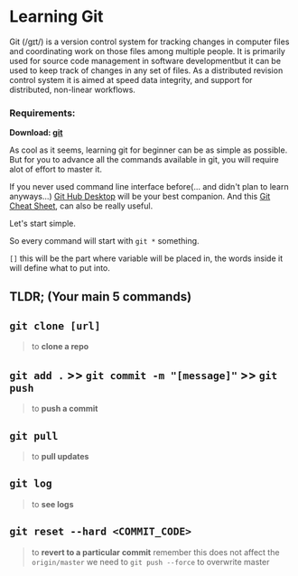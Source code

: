 # Learning Git

Git (/ɡɪt/) is a version control system for tracking changes in computer files and coordinating work on those files among multiple people. It is primarily used for source code management in software developmentbut it can be used to keep track of changes in any set of files. As a distributed revision control system it is aimed at speed data integrity, and support for distributed, non-linear workflows.

### Requirements: 
__Download: [git](https://git-scm.com/)__ 

As cool as it seems, learning git for beginner can be as simple as possible. But for you to advance all the commands available in git, you will require alot of effort to master it.

If you never used command line interface before(... and didn't plan to learn anyways...) [Git Hub Desktop](https://desktop.github.com/) will be your best companion. And this [Git Cheat Sheet](https://services.github.com/on-demand/downloads/github-git-cheat-sheet.pdf), can also be really useful.

Let's start simple.

So every command will start with `git *` something.

`[]` this will be the part where variable will be placed in, the words inside it will define what to put into.


## TLDR; (Your main 5 commands)
## `git clone [url]` 
> to __clone a repo__
## `git add .` >> `git commit -m "[message]"` >> `git push`
> to __push a commit__
## `git pull` 
> to __pull updates__

## `git log`
> to __see logs__
## `git reset --hard <COMMIT_CODE>`
> to __revert to a particular commit__
> remember this does not affect the `origin/master` we need to `git push --force` to overwrite master

